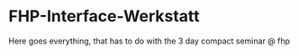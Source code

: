 FHP-Interface-Werkstatt
=======================

Here goes everything, that has to do with the 3 day compact seminar @ fhp
